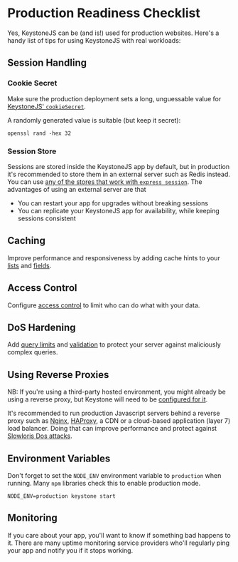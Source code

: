 <!--[meta]
section: guides
title: Production Readiness Checklist
subSection: deployment
[meta]-->

# Production Readiness Checklist

Yes, KeystoneJS can be (and is!) used for production websites. Here's a handy list of tips for using KeystoneJS with real workloads:

## Session Handling

### Cookie Secret

Make sure the production deployment sets a long, unguessable value for [KeystoneJS' `cookieSecret`](https://v5.keystonejs.com/keystone-alpha/keystone/#config).

A randomly generated value is suitable (but keep it secret):

```
openssl rand -hex 32
```

### Session Store

Sessions are stored inside the KeystoneJS app by default, but in production it's recommended to store them in an external server such as Redis instead. You can use [any of the stores that work with `express session`](https://github.com/expressjs/session#compatible-session-stores). The advantages of using an external server are that

- You can restart your app for upgrades without breaking sessions
- You can replicate your KeystoneJS app for availability, while keeping sessions consistent

## Caching

Improve performance and responsiveness by adding cache hints to your [lists](https://v5.keystonejs.com/api/create-list/#cachehint) and [fields](https://v5.keystonejs.com/keystone-alpha/fields/#cachehint).

## Access Control

Configure [access control](https://v5.keystonejs.com/guides/access-control/) to limit who can do what with your data.

## DoS Hardening

Add [query limits](https://v5.keystonejs.com/api/create-list/#querylimits) and [validation](https://v5.keystonejs.com/api/validation/) to protect your server against maliciously complex queries.

## Using Reverse Proxies

NB: If you're using a third-party hosted environment, you might already be using a reverse proxy, but Keystone will need to be [configured for it](https://v5.keystonejs.com/keystone-alpha/keystone/#trustproxies).

It's recommended to run production Javascript servers behind a reverse proxy such as [Nginx](https://nginx.org/), [HAProxy](https://www.haproxy.org/), a CDN or a cloud-based application (layer 7) load balancer. Doing that can improve performance and protect against [Slowloris Dos attacks](https://en.wikipedia.org/wiki/Slowloris_(computer_security)).

## Environment Variables

Don't forget to set the `NODE_ENV` environment variable to `production` when running. Many `npm` libraries check this to enable production mode.

```
NODE_ENV=production keystone start
```

## Monitoring

If you care about your app, you'll want to know if something bad happens to it. There are many uptime monitoring service providers who'll regularly ping your app and notify you if it stops working.

